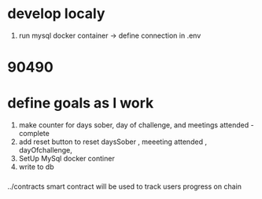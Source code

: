 # develop localy

1. run mysql docker container -> define connection in .env

# 90490

# define goals as I work

1. make counter for days sober, day of challenge, and meetings attended - complete
2. add reset button to reset daysSober , meeeting attended , dayOfchallenge,
3. SetUp MySql docker continer
4. write to db

###

../contracts
smart contract will be used to track users progress on chain
